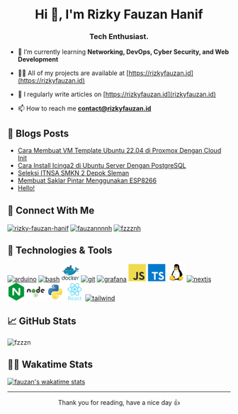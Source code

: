 <h1 align="center">Hi 👋, I'm Rizky Fauzan Hanif</h1>
<h3 align="center">Tech Enthusiast.</h3>

- 🌱 I’m currently learning **Networking, DevOps, Cyber Security, and Web Development**

- 👨‍💻 All of my projects are available at [https://rizkyfauzan.id](https://rizkyfauzan.id)

- 📝 I regularly write articles on [https://rizkyfauzan.id](rizkyfauzan.id)

- 📫 How to reach me **contact@rizkyfauzan.id**

## 📰 Blogs Posts

<!-- BLOG-POST-LIST:START -->
- [Cara Membuat VM Template Ubuntu 22.04 di Proxmox Dengan Cloud Init](https://blog.rizkyfauzan.id/cara-membuat-vm-template-ubuntu-22-04-di-proxmox-dengan-cloud-init/)
- [Cara Install Icinga2 di Ubuntu Server Dengan PostgreSQL](https://blog.rizkyfauzan.id/cara-install-icinga2-di-ubuntu-server-dengan-postgresql/)
- [Seleksi ITNSA SMKN 2 Depok Sleman](https://blog.rizkyfauzan.id/seleksi-itnsa-smkn-2-depok-sleman/)
- [Membuat Saklar Pintar Menggunakan ESP8266](https://blog.rizkyfauzan.id/membuat-saklar-pintar-menggunakan-esp8266/)
- [Hello!](https://blog.rizkyfauzan.id/hello/)
<!-- BLOG-POST-LIST:END -->

## 💼 Connect With Me

<p align="left">
<a href="https://linkedin.com/in/rizky-fauzan-hanif" target="blank"><img align="center" src="https://raw.githubusercontent.com/rahuldkjain/github-profile-readme-generator/master/src/images/icons/Social/linked-in-alt.svg" alt="rizky-fauzan-hanif" height="30" width="40" /></a>
<a href="https://instagram.com/fauzannnnh" target="blank"><img align="center" src="https://raw.githubusercontent.com/rahuldkjain/github-profile-readme-generator/master/src/images/icons/Social/instagram.svg" alt="fauzannnnh" height="30" width="40" /></a>
<a href="https://x.com/fzzznh" target="blank"><img align="center" src="https://upload.wikimedia.org/wikipedia/commons/5/57/X_logo_2023_%28white%29.png" alt="fzzznh" height="30"/></a>

## 🔧 Technologies & Tools

<a href="https://www.arduino.cc/" target="_blank" rel="noreferrer"><img src="https://cdn.worldvectorlogo.com/logos/arduino-1.svg" alt="arduino" width="40" height="40"/></a>
<a href="https://www.gnu.org/software/bash/" target="_blank" rel="noreferrer"><img src="https://upload.wikimedia.org/wikipedia/commons/a/a3/Bash_Logo_White.svg" alt="bash" width="40" height="40"/></a>
<a href="https://www.docker.com/" target="_blank" rel="noreferrer"> <img src="https://raw.githubusercontent.com/devicons/devicon/master/icons/docker/docker-original-wordmark.svg" alt="docker" width="40" height="40"/></a>
<a href="https://git-scm.com/" target="_blank" rel="noreferrer"><img src="https://www.vectorlogo.zone/logos/git-scm/git-scm-icon.svg" alt="git" width="40" height="40"/></a>
<a href="https://grafana.com" target="_blank" rel="noreferrer"><img src="https://www.vectorlogo.zone/logos/grafana/grafana-icon.svg" alt="grafana" width="40" height="40"/></a>
<a href="https://developer.mozilla.org/en-US/docs/Web/JavaScript" target="_blank" rel="noreferrer"><img src="https://raw.githubusercontent.com/devicons/devicon/master/icons/javascript/javascript-original.svg" alt="javascript" width="40" height="40"/></a>
<a href="https://www.typescriptlang.org/" target="_blank" rel="noreferrer"> <img src="https://raw.githubusercontent.com/devicons/devicon/master/icons/typescript/typescript-original.svg" alt="typescript" width="40" height="40"/></a>
<a href="https://www.linux.org/" target="_blank" rel="noreferrer"><img src="https://raw.githubusercontent.com/devicons/devicon/master/icons/linux/linux-original.svg" alt="linux" width="40" height="40"/></a>
<a href="https://nextjs.org/" target="_blank" rel="noreferrer"><img src="https://cdn.worldvectorlogo.com/logos/nextjs-2.svg" alt="nextjs" width="40" height="40"/></a>
<a href="https://www.nginx.com" target="_blank" rel="noreferrer"><img src="https://raw.githubusercontent.com/devicons/devicon/master/icons/nginx/nginx-original.svg" alt="nginx" width="40" height="40"/></a>
<a href="https://nodejs.org" target="_blank" rel="noreferrer"><img src="https://raw.githubusercontent.com/devicons/devicon/master/icons/nodejs/nodejs-original-wordmark.svg" alt="nodejs" width="40" height="40"/></a>
<a href="https://www.python.org" target="_blank" rel="noreferrer"><img src="https://raw.githubusercontent.com/devicons/devicon/master/icons/python/python-original.svg" alt="python" width="40" height="40"/></a>
<a href="https://reactjs.org/" target="_blank" rel="noreferrer"> <img src="https://raw.githubusercontent.com/devicons/devicon/master/icons/react/react-original-wordmark.svg" alt="react" width="40" height="40"/></a>
<a href="https://tailwindcss.com/" target="_blank" rel="noreferrer"> <img src="https://www.vectorlogo.zone/logos/tailwindcss/tailwindcss-icon.svg" alt="tailwind" width="40" height="40"/></a>

## &#x1f4c8; GitHub Stats

<p><img align="center" src="https://github-readme-stats.vercel.app/api?username=fzzzn&show_icons=true&locale=en&theme=dark" alt="fzzzn" /></p>

## 👨‍💻 Wakatime Stats

[![fauzan's wakatime stats](https://github-readme-stats.vercel.app/api/wakatime?username=fzzzn&layout=compact&theme=dark)](https://wakatime.com/@fzzzn)

---

<p align="center">Thank you for reading, have a nice day 👍</p>
